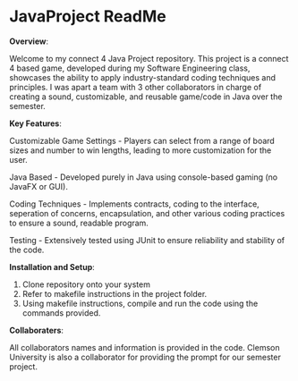 # JavaProject ReadMe

**Overview**:

Welcome to my connect 4 Java Project repository. This project is a connect 4 based game, developed during my Software Engineering class, showcases the ability to apply industry-standard coding techniques and principles. I was apart a team with 3 other collaborators in charge of creating a sound, customizable, and reusable game/code in Java over the semester.

**Key Features**:

Customizable Game Settings - Players can select from a range of board sizes and number to win lengths, leading to more customization for the user.

Java Based - Developed purely in Java using console-based gaming (no JavaFX or GUI).

Coding Techniques - Implements contracts, coding to the interface, seperation of concerns, encapsulation, and other various coding practices to ensure a sound, readable program.

Testing - Extensively tested using JUnit to ensure reliability and stability of the code.


**Installation and Setup**:

1. Clone repository onto your system
2. Refer to makefile instructions in the project folder.
3. Using makefile instructions, compile and run the code using the commands provided.


**Collaboraters**:

All collaborators names and information is provided in the code. Clemson University is also a collaborator for providing the prompt for our semester project.
